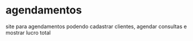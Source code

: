# agendamentos
site para agendamentos podendo cadastrar clientes, agendar consultas e mostrar lucro total
